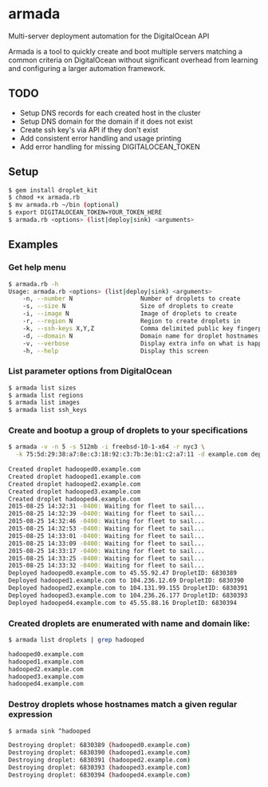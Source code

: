 # armada
Multi-server deployment automation for the DigitalOcean API

Armada is a tool to quickly create and boot multiple servers matching a
common criteria on DigitalOcean without significant overhead from
learning and configuring a larger automation framework.

## TODO

* Setup DNS records for each created host in the cluster
* Setup DNS domain for the domain if it does not exist
* Create ssh key's via API if they don't exist
* Add consistent error handling and usage printing
* Add error handling for missing DIGITALOCEAN_TOKEN

## Setup

```sh
$ gem install droplet_kit
$ chmod +x armada.rb
$ mv armada.rb ~/bin (optional)
$ export DIGITALOCEAN_TOKEN=YOUR_TOKEN_HERE
$ armada.rb <options> (list|deploy|sink) <arguments>
```

## Examples

### Get help menu

```sh
$ armada.rb -h
Usage: armada.rb <options> (list|deploy|sink) <arguments>
    -n, --number N                   Number of droplets to create
    -s, --size N                     Size of droplets to create
    -i, --image N                    Image of droplets to create
    -r, --region N                   Region to create droplets in
    -k, --ssh-keys X,Y,Z             Comma delimited public key fingerprints
    -d, --domain N                   Domain name for droplet hostnames
    -v, --verbose                    Display extra info on what is happening
    -h, --help                       Display this screen
```

### List parameter options from DigitalOcean

```sh
$ armada list sizes
$ armada list regions
$ armada list images
$ armada list ssh_keys
```

### Create and bootup a group of droplets to your specifications

```sh
$ armada -v -n 5 -s 512mb -i freebsd-10-1-x64 -r nyc3 \
  -k 75:5d:29:38:a7:8e:c3:18:92:c3:7b:3e:b1:c2:a7:11 -d example.com deploy hadooped
  
Created droplet hadooped0.example.com
Created droplet hadooped1.example.com
Created droplet hadooped2.example.com
Created droplet hadooped3.example.com
Created droplet hadooped4.example.com
2015-08-25 14:32:31 -0400: Waiting for fleet to sail...
2015-08-25 14:32:39 -0400: Waiting for fleet to sail...
2015-08-25 14:32:46 -0400: Waiting for fleet to sail...
2015-08-25 14:32:53 -0400: Waiting for fleet to sail...
2015-08-25 14:33:01 -0400: Waiting for fleet to sail...
2015-08-25 14:33:09 -0400: Waiting for fleet to sail...
2015-08-25 14:33:17 -0400: Waiting for fleet to sail...
2015-08-25 14:33:25 -0400: Waiting for fleet to sail...
2015-08-25 14:33:32 -0400: Waiting for fleet to sail...
Deployed hadooped0.example.com to 45.55.92.47 DropletID: 6830389
Deployed hadooped1.example.com to 104.236.12.69 DropletID: 6830390
Deployed hadooped2.example.com to 104.131.99.155 DropletID: 6830391
Deployed hadooped3.example.com to 104.236.26.177 DropletID: 6830393
Deployed hadooped4.example.com to 45.55.88.16 DropletID: 6830394
```

### Created droplets are enumerated with name and domain like:

```sh
$ armada list droplets | grep hadooped

hadooped0.example.com
hadooped1.example.com
hadooped2.example.com
hadooped3.example.com
hadooped4.example.com
```

### Destroy droplets whose hostnames match a given regular expression

```sh
$ armada sink ^hadooped

Destroying droplet: 6830389 (hadooped0.example.com)
Destroying droplet: 6830390 (hadooped1.example.com)
Destroying droplet: 6830391 (hadooped2.example.com)
Destroying droplet: 6830393 (hadooped3.example.com)
Destroying droplet: 6830394 (hadooped4.example.com)
```
